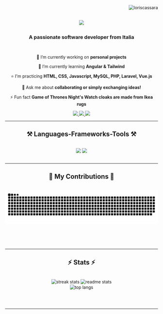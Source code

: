 <img align="right" src="https://komarev.com/ghpvc/?username=loriscassara&label=Profile%20views&color=0e75b6&style=flat" alt="loriscassara" />

<h1 align="center">
    <img src="https://readme-typing-svg.herokuapp.com/?font=Righteous&size=35&center=true&vCenter=true&width=500&height=70&duration=4000&lines=Hi+There!+👋;+I'm+Loris+Cassarà!;" />
</h1>

<h3 align="center">A passionate software developer from Italia </h3>

<br/>

<div align="center">
 
 🔭 I’m currently working on **personal projects**
 
 🌱 I’m currently learning **Angular & Tailwind**

 ⭐ I'm practicing **HTML, CSS, Javascript, MySQL, PHP, Laravel, Vue.js**

💬 Ask me about **collaborating or simply exchanging ideas!**

⚡ Fun fact **Game of Thrones Night's Watch cloaks are made from Ikea rugs**

 </div>
 
<div align="center"> 
  <a href="mailto:cassaralavoro@gmail.com">
    <img src="https://img.shields.io/badge/Gmail-333333?style=for-the-badge&logo=gmail&logoColor=red" />
  </a>
  <a href="https://www.linkedin.com/in/loriscassara/" target="_blank">
    <img src="https://img.shields.io/badge/LinkedIn-0077B5?style=for-the-badge&logo=linkedin&logoColor=white" target="_blank" />
  </a>
  <a href="https://github.com/loriscassara" target="_blank">
     <img src="https://img.shields.io/badge/Portfolio-FF5722?style=for-the-badge&logo=todoist&logoColor=white" target="_blank" />
  </a>
</div>

 <hr/>
 
<h2 align="center">⚒️ Languages-Frameworks-Tools ⚒️</h2>
<br/>
<div align="center">
    <img src="https://skillicons.dev/icons?i=html,css,bootstrap,sass,javascript,vue,nodejs,nextjs,php,laravel,mysql" />
    <img src="https://skillicons.dev/icons?i=vite,git,vscode,github,arduino,discord" /><br>
</div>

<br/>
<hr/>

<div align="center">
  <h2>🐍 My Contributions 🐍</h2>
  <br>
  <img alt="snake eating my contributions" src="https://raw.githubusercontent.com/loriscassara/loriscassara/output/github-contribution-grid-snake.svg" />
  
  <br/><br/><br/>
</div>

<hr/>

<h2 align="center">⚡ Stats ⚡</h2>
<br>
<div align=center>
  <img width=390 src="https://streak-stats.demolab.com/?user=loriscassara&count_private=true&theme=react&border_radius=10" alt="streak stats"/>
  <img width=390 src="https://github-readme-stats.vercel.app/api?username=loriscassara&count_private=true&show_icons=true&theme=react&rank_icon=github&border_radius=10" alt="readme stats" />
  <br/>
  <img width=325 align="center" src="https://github-readme-stats.vercel.app/api/top-langs/?username=loriscassara&hide=HTML&langs_count=8&layout=compact&theme=react&border_radius=10&size_weight=0.5&count_weight=0.5&exclude_repo=github-readme-stats" alt="top langs" />
</div>

<br/><br/>

<hr/>

<br/>
